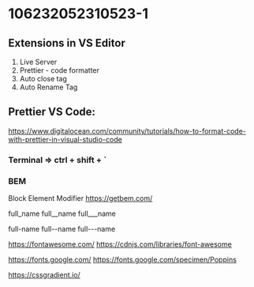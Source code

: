 # 106232052310523-1

## Extensions in VS Editor

1. Live Server
2. Prettier - code formatter
3. Auto close tag
4. Auto Rename Tag

## Prettier VS Code:

https://www.digitalocean.com/community/tutorials/how-to-format-code-with-prettier-in-visual-studio-code

### Terminal => ctrl + shift + `

### BEM

Block Element Modifier
https://getbem.com/

full_name
full__name
full___name

full-name
full--name
full---name

https://fontawesome.com/
https://cdnjs.com/libraries/font-awesome

https://fonts.google.com/
https://fonts.google.com/specimen/Poppins


https://cssgradient.io/
